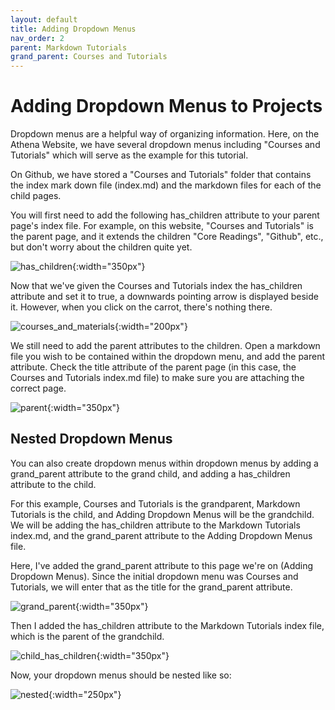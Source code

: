 ```yaml
---
layout: default
title: Adding Dropdown Menus
nav_order: 2
parent: Markdown Tutorials
grand_parent: Courses and Tutorials
---
```


# Adding Dropdown Menus to Projects 
Dropdown menus are a helpful way of organizing information. Here, on the Athena Website, we have several dropdown menus including "Courses and Tutorials" which will serve as the example for this tutorial. 

On Github, we have stored a "Courses and Tutorials" folder that contains the index mark down file (index.md) and the markdown files for each of the child pages. 

You will first need to add the following has_children attribute to your parent page's index file. For example, on this website, "Courses and Tutorials" is the parent page, and it extends the children "Core Readings", "Github", etc., but don't worry about the children quite yet.

![has_children](/images/add_dropdowns/has_children.png){:width="350px"}

Now that we've given the Courses and Tutorials index the has_children attribute and set it to true, a downwards pointing arrow is displayed beside it. However, when you click on the carrot, there's nothing there. 

![courses_and_materials](/images/add_dropdowns/courses.png){:width="200px"}

We still need to add the parent attributes to the children. Open a markdown file you wish to be contained within the dropdown menu, and add the parent attribute. Check the title attribute of the parent page (in this case, the Courses and Tutorials index.md file) to make sure you are attaching the correct page. 

![parent](/images/add_dropdowns/parent.png){:width="350px"}

## Nested Dropdown Menus 

You can also create dropdown menus within dropdown menus by adding a grand_parent attribute to the grand child, and adding a has_children attribute to the child. 

For this example, Courses and Tutorials is the grandparent, Markdown Tutorials is the child, and Adding Dropdown Menus will be the grandchild. We will be adding the has_children attribute to the Markdown Tutorials index.md, and the grand_parent attribute to the Adding Dropdown Menus file. 

Here, I've added the grand_parent attribute to this page we're on (Adding Dropdown Menus). Since the initial dropdown menu was Courses and Tutorials, we will enter that as the title for the grand_parent attribute. 

![grand_parent](/images/add_dropdowns/grand_parent.png){:width="350px"}

Then I added the has_children attribute to the Markdown Tutorials index file, which is the parent of the grandchild. 

![child_has_children](/images/add_dropdowns/child_has_children.png){:width="350px"}

Now, your dropdown menus should be nested like so:

![nested](/images/add_dropdowns/nested.png){:width="250px"}

